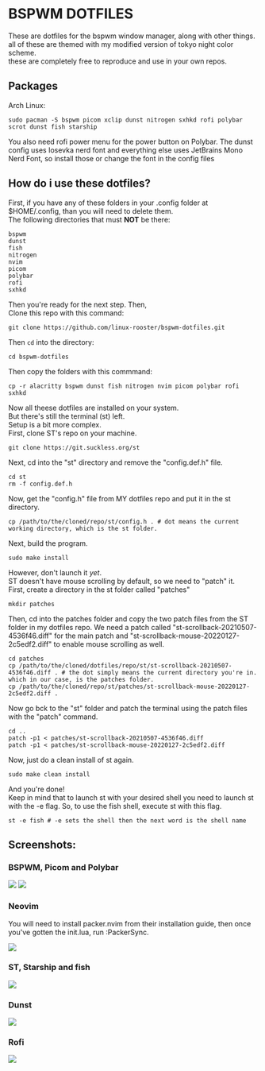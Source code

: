 # BSPWM DOTFILES
These are dotfiles for the bspwm window manager, along with other things.\
all of these are themed with my modified version of tokyo night color scheme.\
these are completely free to reproduce and use in your own repos.
## Packages
Arch Linux:
```
sudo pacman -S bspwm picom xclip dunst nitrogen sxhkd rofi polybar scrot dunst fish starship
```
You also need rofi power menu for the power button on Polybar.
The dunst config uses Iosevka nerd font and everything else uses JetBrains Mono Nerd Font, so install those or change the font in the config files
## How do i use these dotfiles?
First, if you have any of these folders in your .config folder at $HOME/.config, than you will need to delete them.\
The following directories that must **NOT** be there:
```
bspwm
dunst
fish
nitrogen
nvim
picom
polybar
rofi
sxhkd
```
Then you're ready for the next step. Then,\
Clone this repo with this command:
```
git clone https://github.com/linux-rooster/bspwm-dotfiles.git
```
Then `cd` into the directory:
```
cd bspwm-dotfiles
```
Then copy the folders with this commmand:
```
cp -r alacritty bspwm dunst fish nitrogen nvim picom polybar rofi sxhkd
```
Now all theese dotfiles are installed on your system.\
But there's still the terminal (st) left.\
Setup is a bit more complex.\
First, clone ST's repo on your machine.
```
git clone https://git.suckless.org/st
```

Next, cd into the "st" directory and remove the "config.def.h" file.

```
cd st
rm -f config.def.h
```

Now, get the "config.h" file from MY dotfiles repo and put it in the st directory.

```
cp /path/to/the/cloned/repo/st/config.h . # dot means the current working directory, which is the st folder.
```

Next, build the program.

```
sudo make install
```

However, don't launch it *yet*.\
ST doesn't have  mouse scrolling by default, so we need to "patch" it.\
First, create a directory in the st folder called "patches"

```
mkdir patches
```

Then, cd into the patches folder and copy the two patch files from the ST folder in my dotfiles repo. We need a patch called "st-scrollback-20210507-4536f46.diff" for the main patch and "st-scrollback-mouse-20220127-2c5edf2.diff" to enable mouse scrolling as well.

```
cd patches
cp /path/to/the/cloned/dotfiles/repo/st/st-scrollback-20210507-4536f46.diff . # the dot simply means the current directory you're in. which in our case, is the patches folder.
cp /path/to/the/cloned/repo/st/patches/st-scrollback-mouse-20220127-2c5edf2.diff .
```

Now go bck to the "st" folder and patch the terminal using the patch files with the "patch" command.

```
cd ..
patch -p1 < patches/st-scrollback-20210507-4536f46.diff
patch -p1 < patches/st-scrollback-mouse-20220127-2c5edf2.diff
```
Now, just do a clean install of st again.

```
sudo make clean install
```

And you're done!\
Keep in mind that to launch st with your desired shell you need to launch st with the -e flag.
So, to use the fish shell, execute st with this flag.

```
st -e fish # -e sets the shell then the next word is the shell name
```


## Screenshots:
### BSPWM, Picom and Polybar

<img src="assets/bsp1.png">

<img src="assets/bspwm.png">

### Neovim
You will need to install packer.nvim from their installation guide, then once you've gotten the init.lua, run :PackerSync.

<img src="assets/neovim.png">

### ST, Starship and fish

<img src="assets/st1.png">

### Dunst

<img src="assets/dunst.png">

### Rofi

<img src="assets/rofi1.png">
